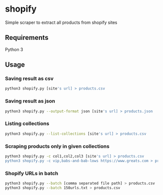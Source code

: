 # shopify

Simple scraper to extract all products from shopify sites

## Requirements

Python 3

## Usage

### Saving result as csv

```bash
python3 shopify.py [site's url] > products.csv
```

### Saving result as json 

```bash
python3 shopify.py --output-format json [site's url] > products.json
```

### Listing collections

```bash
python3 shopify.py --list-collections [site's url] > products.csv
```

### Scraping products only in given collections

```bash
python3 shopify.py -c col1,col2,col3 [site's url] > products.csv
python3 shopify.py -c vip,babs-and-bab-lows https://www.greats.com > products.csv
```

### Shopify URLs in batch

```bash
python3 shopify.py --batch [comma separated file path] > products.csv
python3 shopify.py --batch 150urls.txt > products.csv
```